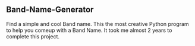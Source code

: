 ## Band-Name-Generator
Find a simple and cool Band name. 
        This the most creative Python program to help you comeup with a Band Name. 
        It took me almost 2 years to complete this project. 
